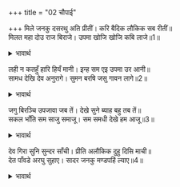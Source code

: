 +++
title = "02 चौपाई"

+++
मिले जनकु दसरथु अति प्रीतीं। करि बैदिक लौकिक सब रीतीं॥  
मिलत महा दोउ राज बिराजे। उपमा खोजि खोजि कबि लाजे॥1॥  

<details><summary>भावार्थ</summary>

वैदिक और लौकिक सब रीतियाँ करके जनकजी और दशरथजी बडे प्रेम से मिले। दोनों महाराज मिलते हुए बडे ही शोभित हुए, कवि उनके लिए उपमा खोज-खोजकर लजा गए॥1॥  
</details>

लही न कतहुँ हारि हियँ मानी। इन्ह सम एइ उपमा उर आनी॥  
सामध देखि देव अनुरागे। सुमन बरषि जसु गावन लागे॥2॥  

<details><summary>भावार्थ</summary>

जब कहीं भी उपमा नहीं मिली, तब हृदय में हार मानकर उन्होन्ने मन में यही उपमा निश्चित की कि इनके समान ये ही हैं। समधियों का मिलाप या परस्पर सम्बन्ध देखकर देवता अनुरक्त हो गए और फूल बरसाकर उनका यश गाने लगे॥2॥  
</details>

जगु बिरञ्चि उपजावा जब तें। देखे सुने ब्याह बहु तब तें॥  
सकल भाँति सम साजु समाजू। सम समधी देखे हम आजू॥3॥  

<details><summary>भावार्थ</summary>

(वे कहने लगे-) जबसे ब्रह्माजी ने जगत को उत्पन्न किया, तब से हमने बहुत विवाह देखे- सुने, परन्तु सब प्रकार से समान साज-समाज और बराबरी के (पूर्ण समतायुक्त) समधी तो आज ही देखे॥3॥  
</details>

देव गिरा सुनि सुन्दर साँची। प्रीति अलौकिक दुहु दिसि माची॥  
देत पाँवडे अरघु सुहाए। सादर जनकु मण्डपहिं ल्याए॥4॥  

<details><summary>भावार्थ</summary>

देवताओं की सुन्दर सत्यवाणी सुनकर दोनों ओर अलौकिक प्रीति छा गई। सुन्दर पाँवडे और अर्घ्य देते हुए जनकजी दशरथजी को आदरपूर्वक मण्डप में ले आए॥4॥  
</details>

